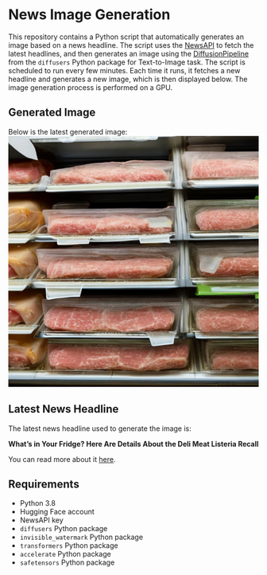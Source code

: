 # News Image Generation
This repository contains a Python script that automatically generates an image based on a news headline. The script uses the [NewsAPI](https://newsapi.org/) to fetch the latest headlines, and then generates an image using the [DiffusionPipeline](https://github.com/huggingface/diffusers) from the `diffusers` Python package for Text-to-Image task.
The script is scheduled to run every few minutes. Each time it runs, it fetches a new headline and generates a new image, which is then displayed below. The image generation process is performed on a GPU.

## Generated Image
Below is the latest generated image:
![Generated Image](image.png)

## Latest News Headline
The latest news headline used to generate the image is:

**What’s in Your Fridge? Here Are Details About the Deli Meat Listeria Recall**

You can read more about it [here](https://news.google.com/rss/articles/CBMijAFBVV95cUxNdUlUY1Z3Nm1TWTMxbDhOTXQxcVR4QUpubzBUQjIwbXN5ZWYzNlZneC1yS2xXbGRpVVFPVmpPbUdwZm9HMG9senNFWWg5QzRGRU5Ub0hIdnFwOU9INUdraV9yd0pVQ284aW9xZDhkazNPa04taGIxQ2VKZFpDNEhTaHpfdk01OTZ4cDdKdg?oc=5).

## Requirements
- Python 3.8
- Hugging Face account
- NewsAPI key
- `diffusers` Python package
- `invisible_watermark` Python package
- `transformers` Python package
- `accelerate` Python package
- `safetensors` Python package
